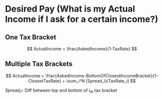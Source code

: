 # Desired Pay (What is my Actual Income if I ask for a certain income?)

## One Tax Bracket

$$ ActualIncome = \frac{AskedIncome}{1-TaxRate} $$

## Multiple Tax Brackets

$$ ActualIncome = \frac{AskedIncome-BottomOfClosestIncomeBracket}{1-ClosestTaxRate} + \sum_i^N (Spread_i)(TaxRate_i) $$

$Spread_i  =$  Diff between top and bottom of $i_{th}$ tax bracket
